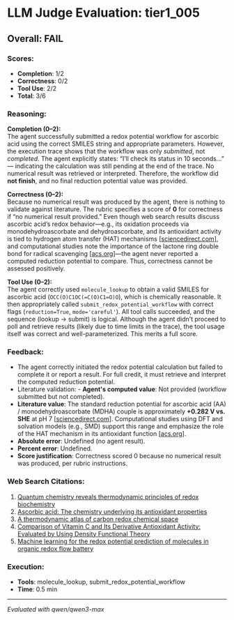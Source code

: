 # LLM Judge Evaluation: tier1_005

## Overall: FAIL

### Scores:
- **Completion**: 1/2
- **Correctness**: 0/2
- **Tool Use**: 2/2
- **Total**: 3/6

### Reasoning:
**Completion (0–2):**  
The agent successfully submitted a redox potential workflow for ascorbic acid using the correct SMILES string and appropriate parameters. However, the execution trace shows that the workflow was only *submitted*, not *completed*. The agent explicitly states: “I’ll check its status in 10 seconds...” — indicating the calculation was still pending at the end of the trace. No numerical result was retrieved or interpreted. Therefore, the workflow did **not finish**, and no final reduction potential value was provided.

**Correctness (0–2):**  
Because no numerical result was produced by the agent, there is nothing to validate against literature. The rubric specifies a score of **0** for correctness if “no numerical result provided.” Even though web search results discuss ascorbic acid’s redox behavior—e.g., its oxidation proceeds via monodehydroascorbate and dehydroascorbate, and its antioxidant activity is tied to hydrogen atom transfer (HAT) mechanisms [[sciencedirect.com](https://www.sciencedirect.com/science/article/pii/S0891584920311497)], and computational studies note the importance of the lactone ring double bond for radical scavenging [[acs.org](https://pubs.acs.org/doi/10.1021/acsomega.0c04318)]—the agent never reported a computed reduction potential to compare. Thus, correctness cannot be assessed positively.

**Tool Use (0–2):**  
The agent correctly used `molecule_lookup` to obtain a valid SMILES for ascorbic acid (`OCC(O)C1OC(=C(O)C1=O)O`), which is chemically reasonable. It then appropriately called `submit_redox_potential_workflow` with correct flags (`reduction=True`, `mode='careful'`). All tool calls succeeded, and the sequence (lookup → submit) is logical. Although the agent didn’t proceed to poll and retrieve results (likely due to time limits in the trace), the tool usage itself was correct and well-parameterized. This merits a full score.

### Feedback:
- The agent correctly initiated the redox potential calculation but failed to complete it or report a result. For full credit, it must retrieve and interpret the computed reduction potential.
- Literature validation: - **Agent's computed value**: Not provided (workflow submitted but not completed).
- **Literature value**: The standard reduction potential for ascorbic acid (AA) / monodehydroascorbate (MDHA) couple is approximately **+0.282 V vs. SHE** at pH 7 [[sciencedirect.com](https://www.sciencedirect.com/science/article/pii/S0891584920311497)]. Computational studies using DFT and solvation models (e.g., SMD) support this range and emphasize the role of the HAT mechanism in its antioxidant function [[acs.org](https://pubs.acs.org/doi/10.1021/acsomega.0c04318)].
- **Absolute error**: Undefined (no agent result).
- **Percent error**: Undefined.
- **Score justification**: Correctness scored 0 because no numerical result was produced, per rubric instructions.

### Web Search Citations:
1. [Quantum chemistry reveals thermodynamic principles of redox biochemistry](https://pmc.ncbi.nlm.nih.gov/articles/PMC6218094/)
2. [Ascorbic acid: The chemistry underlying its antioxidant properties](https://www.sciencedirect.com/science/article/pii/S0891584920311497)
3. [A thermodynamic atlas of carbon redox chemical space](https://pmc.ncbi.nlm.nih.gov/articles/PMC7777073/)
4. [Comparison of Vitamin C and Its Derivative Antioxidant Activity: Evaluated by Using Density Functional Theory](https://pubs.acs.org/doi/10.1021/acsomega.0c04318)
5. [Machine learning for the redox potential prediction of molecules in organic redox flow battery](https://www.sciencedirect.com/science/article/abs/pii/S0378775324019876)

### Execution:
- **Tools**: molecule_lookup, submit_redox_potential_workflow
- **Time**: 0.5 min

---
*Evaluated with qwen/qwen3-max*
